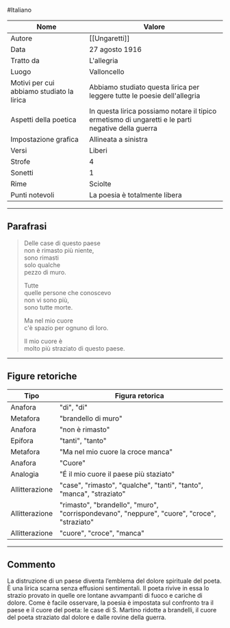 #Italiano

| Nome                                      | Valore                                                                                             |
| ----------------------------------------- | -------------------------------------------------------------------------------------------------- |
| Autore                                    | [[Ungaretti]]                                                                                      |
| Data                                      | 27 agosto 1916                                                                                     |
| Tratto da                                 | L'allegria                                                                                         |
| Luogo                                     | Valloncello                                                                                        |
| Motivi per cui abbiamo studiato la lirica | Abbiamo studiato questa lirica per leggere tutte le poesie dell'allegria                           |
| Aspetti della poetica                     | In questa lirica possiamo notare il tipico ermetismo di ungaretti e le parti negative della guerra | 
| Impostazione grafica                      | Allineata a sinistra                                                                               |
| Versi                                     | Liberi                                                                                             |
| Strofe                                    | 4                                                                                                  |
| Sonetti                                   | 1                                                                                                  |
| Rime                                      | Sciolte                                                                                            |
| Punti notevoli                            | La poesia è totalmente libera                                                                      |

---
## Parafrasi

>Delle case di questo paese  
>non è rimasto più niente,  
>sono rimasti  
>solo qualche  
>pezzo di muro.  
>  
>Tutte  
>quelle persone che conoscevo  
>non vi sono più,  
>sono tutte morte.  
>  
>Ma nel mio cuore  
>c'è spazio per ognuno di loro.  
>  
>Il mio cuore è  
>molto più straziato di questo paese.

---
## Figure retoriche

| Tipo           | Figura retorica                                                                             |
| -------------- | ------------------------------------------------------------------------------------------- |
| Anafora        | "di", "di"                                                                                  |
| Metafora       | "brandello di muro"                                                                         |
| Anafora        | "non è rimasto"                                                                             |
| Epifora        | "tanti", "tanto"                                                                            |
| Metafora       | "Ma nel mio cuore la croce manca"                                                           |
| Anafora        | "Cuore"                                                                                     |
| Analogia       | "É il mio cuore il paese più staziato"                                                      |
| Allitterazione | "case", "rimasto", "qualche", "tanti", "tanto", "manca", "straziato"                        |
| Allitterazione | "rimasto", "brandello", "muro", "corrispondevano", "neppure", "cuore", "croce", "straziato" |
| Allitterazione | "cuore", "croce", "manca"                                                                   | 

---
## Commento

La distruzione di un paese diventa l’emblema del dolore spirituale del poeta. È una lirica scarna senza effusioni sentimentali. Il poeta rivive in essa lo strazio provato in quelle ore lontane avvampanti di fuoco e cariche di dolore. Come è facile osservare, la poesia è impostata sul confronto tra il paese e il cuore del poeta: le case di S. Martino ridotte a brandelli, il cuore del poeta straziato dal dolore e dalle rovine della guerra.